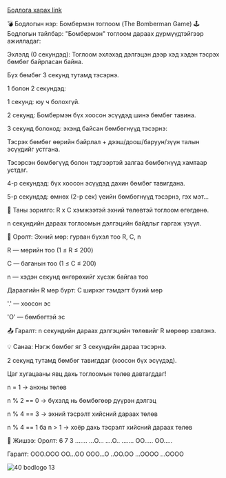 <a href="https://www.hackerrank.com/challenges/bomber-man/problem?isFullScreen=true">Бодлога харах link</a>

💣 Бодлогын нэр: Бомбермэн тоглоом (The Bomberman Game)
🕹️ Бодлогын тайлбар:
"Бомбермэн" тоглоом дараах дүрмүүдтэйгээр ажилладаг:

Эхлэлд (0 секундэд): Тоглоом эхлэхэд дэлгэцэн дээр хэд хэдэн тэсрэх бөмбөг байрласан байна.

Бүх бөмбөг 3 секунд тутамд тэсэрнэ.

1 болон 2 секундэд:

1 секунд: юу ч болохгүй.

2 секунд: Бомбермэн бүх хоосон эсүүдэд шинэ бөмбөг тавина.

3 секунд болоход: эхэнд байсан бөмбөгнүүд тэсэрнэ:

Тэсрэх бөмбөг өөрийн байрлал + дээш/доош/баруун/зүүн талын эсүүдийг устгана.

Тэсэрсэн бөмбөгүүд болон тэдгээртэй залгаа бөмбөгнүүд хамтаар устдаг.

4-р секундэд: бүх хоосон эсүүдэд дахин бөмбөг тавигдана.

5-р секундэд: өмнөх (2-р сек) үеийн бөмбөгнүүд тэсэрнэ, гэх мэт...

🎯 Таны зорилго:
R x C хэмжээтэй эхний төлөвтэй тоглоом өгөгдөнө.

n секундийн дараах тоглоомын дэлгэцийн байдлыг гаргаж үзүүл.

🔢 Оролт:
Эхний мөр: гурван бүхэл тоо R, C, n

R — мөрийн тоо (1 ≤ R ≤ 200)

C — баганын тоо (1 ≤ C ≤ 200)

n — хэдэн секунд өнгөрөхийг хүсэж байгаа тоо

Дараагийн R мөр бүрт: C ширхэг тэмдэгт бүхий мөр

'.' — хоосон эс

'O' — бөмбөгтэй эс

📤 Гаралт:
n секундийн дараах дэлгэцийн төлөвийг R мөрөөр хэвлэнэ.

💡 Санаа:
Нэгж бөмбөг яг 3 секундийн дараа тэсэрнэ.

2 секунд тутамд бөмбөг тавигддаг (хоосон бүх эсүүдэд).

Цаг хугацааны явц дахь тоглоомын төлөв давтагддаг!

n = 1 → анхны төлөв

n % 2 == 0 → бүхэлд нь бөмбөгөөр дүүрэн дэлгэц

n % 4 == 3 → эхний тэсрэлт хийсний дараах төлөв

n % 4 == 1 ба n > 1 → хоёр дахь тэсрэлт хийсний дараах төлөв

🧠 Жишээ:
Оролт:
6 7 3
.......
...O...
....O..
.......
OO.....
OO.....

Гаралт:
OOO.OOO
OO...OO
OOO...O
..OO.OO
...OOOO
...OOOO


![40 bodlogo 13](https://github.com/user-attachments/assets/12d96b6e-1db9-4808-9712-fffaf31fbff2)
